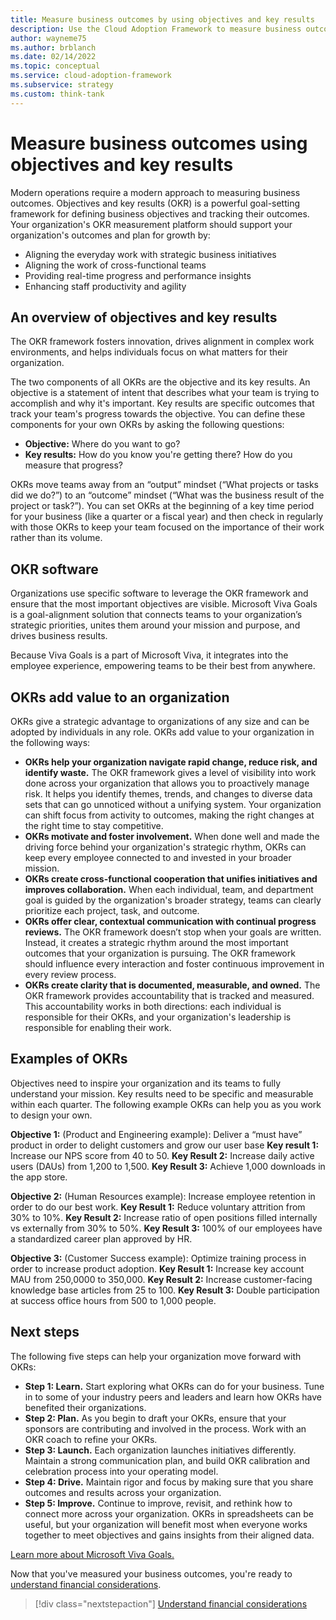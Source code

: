 ```yaml
---
title: Measure business outcomes by using objectives and key results
description: Use the Cloud Adoption Framework to measure business outcomes using objectives and key results (OKRs).
author: wayneme75
ms.author: brblanch
ms.date: 02/14/2022
ms.topic: conceptual
ms.service: cloud-adoption-framework
ms.subservice: strategy
ms.custom: think-tank
---
```


<!-- docutune:casing Ally.io -->

# Measure business outcomes using objectives and key results

Modern operations require a modern approach to measuring business outcomes. Objectives and key results (OKR) is a powerful goal-setting framework for defining business objectives and tracking their outcomes. Your organization's OKR measurement platform should support your organization's outcomes and plan for growth by:

- Aligning the everyday work with strategic business initiatives
- Aligning the work of cross-functional teams
- Providing real-time progress and performance insights
- Enhancing staff productivity and agility

## An overview of objectives and key results

The OKR framework fosters innovation, drives alignment in complex work environments, and helps individuals focus on what matters for their organization.

The two components of all OKRs are the objective and its key results. An objective is a statement of intent that describes what your team is trying to accomplish and why it's important. Key results are specific outcomes that track your team's progress towards the objective. You can define these components for your own OKRs by asking the following questions:

- **Objective:** Where do you want to go?
- **Key results:** How do you know you're getting there? How do you measure that progress?

OKRs move teams away from an “output” mindset (“What projects or tasks did we do?”) to an “outcome” mindset (“What was the business result of the project or task?”). You can set OKRs at the beginning of a key time period for your business (like a quarter or a fiscal year) and then check in regularly with those OKRs to keep your team focused on the importance of their work rather than its volume.

## OKR software

Organizations use specific software to leverage the OKR framework and ensure that the most important objectives are visible.
Microsoft Viva Goals is a goal-alignment solution that connects teams to your organization’s strategic priorities, unites them around your mission and purpose, and drives business results.

Because Viva Goals is a part of Microsoft Viva, it integrates into the employee experience, empowering teams to be their best from anywhere.

## OKRs add value to an organization

OKRs give a strategic advantage to organizations of any size and can be adopted by individuals in any role. OKRs add value to your organization in the following ways:
  
- **OKRs help your organization navigate rapid change, reduce risk, and identify waste.** The OKR framework gives a level of visibility into work done across your organization that allows you to proactively manage risk. It helps you identify themes, trends, and changes to diverse data sets that can go unnoticed without a unifying system. Your organization can shift focus from activity to outcomes, making the right changes at the right time to stay competitive.
- **OKRs motivate and foster involvement.** When done well and made the driving force behind your organization's strategic rhythm, OKRs can keep every employee connected to and invested in your broader mission.
- **OKRs create cross-functional cooperation that unifies initiatives and improves collaboration.** When each individual, team, and department goal is guided by the organization's broader strategy, teams can clearly prioritize each project, task, and outcome.  
- **OKRs offer clear, contextual communication with continual progress reviews.** The OKR framework doesn’t stop when your goals are written. Instead, it creates a strategic rhythm around the most important outcomes that your organization is pursuing. The OKR framework should influence every interaction and foster continuous improvement in every review process.
- **OKRs create clarity that is documented, measurable, and owned.** The OKR framework provides accountability that is tracked and measured. This accountability works in both directions: each individual is responsible for their OKRs, and your organization's leadership is responsible for enabling their work.

## Examples of OKRs

Objectives need to inspire your organization and its teams to fully understand your mission. Key results need to be specific and measurable within each quarter. The following example OKRs can help you as you work to design your own.

**Objective 1:** (Product and Engineering example):
Deliver a “must have” product in order to delight customers and grow our user base
**Key result 1:** Increase our NPS score from 40 to 50.
**Key Result 2:** Increase daily active users (DAUs) from 1,200 to 1,500.
**Key Result 3:** Achieve 1,000 downloads in the app store.

**Objective 2:** (Human Resources example):
Increase employee retention in order to do our best work.
**Key Result 1:** Reduce voluntary attrition from 30% to 10%.
**Key Result 2:** Increase ratio of open positions filled internally vs externally from 30% to 50%.
**Key Result 3:** 100% of our employees have a standardized career plan approved by HR.

**Objective 3:** (Customer Success example):
Optimize training process in order to increase product adoption.
**Key Result 1:** Increase key account MAU from 250,0000 to 350,000.
**Key Result 2:** Increase customer-facing knowledge base articles from 25 to 100.
**Key Result 3:** Double participation at success office hours from 500 to 1,000 people.

## Next steps

The following five steps can help your organization move forward with OKRs:

- **Step 1: Learn.** Start exploring what OKRs can do for your business. Tune in to some of your industry peers and leaders and learn how OKRs have benefited their organizations.
- **Step 2: Plan.** As you begin to draft your OKRs, ensure that your sponsors are contributing and involved in the process. Work with an OKR coach to refine your OKRs.
- **Step 3: Launch.** Each organization launches initiatives differently. Maintain a strong communication plan, and build OKR calibration and celebration process into your operating model.
- **Step 4: Drive.** Maintain rigor and focus by making sure that you share outcomes and results across your organization.
- **Step 5: Improve.** Continue to improve, revisit, and rethink how to connect more across your organization. OKRs in spreadsheets can be useful, but your organization will benefit most when everyone works together to meet objectives and gains insights from their aligned data.

[Learn more about Microsoft Viva Goals.](https://www.microsoft.com/microsoft-viva/goals)

Now that you've measured your business outcomes, you're ready to [understand financial considerations](../financial-considerations/index.md).

> [!div class="nextstepaction"]
> [Understand financial considerations](../financial-considerations/index.md)

